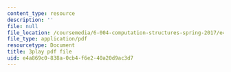 ```yaml
---
content_type: resource
description: ''
file: null
file_location: /coursemedia/6-004-computation-structures-spring-2017/e4a869c0838a0cb4f6e240a20d9ac3d7_Ht_tyuAWmpM.pdf
file_type: application/pdf
resourcetype: Document
title: 3play pdf file
uid: e4a869c0-838a-0cb4-f6e2-40a20d9ac3d7
---
```


